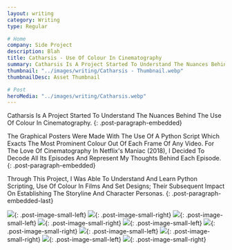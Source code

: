 ```yaml
---
layout: writing
category: Writing
type: Regular

# Home
company: Side Project
description: Blah
title: Catharsis - Use Of Colour In Cinematography
summary: Catharsis Is A Project Started To Understand The Nuances Behind The Use Of Colour In Cinematography.
thumbnail: "../images/writing/Catharsis - Thumbnail.webp"
thumbnailDesc: Asset Thumbnail

# Post
heroMedia: "../images/writing/Catharsis.webp"
---
```


Catharsis Is A Project Started To Understand The Nuances Behind The Use Of Colour In Cinematography.
{: .post-paragraph-embedded}

The Graphical Posters Were Made With The Use Of A Python Script Which Exacts The Most Prominent Colour Out Of Each Frame Of Any Video. For The Love Of Cinematography In Netflix's Maniac (2018), I Decided To Decode All Its Episodes And Represent My Thoughts Behind Each Episode.
{: .post-paragraph-embedded}

Through This Project, I Was Able To Understand And Learn Python Scripting, Use Of Colour In Films And Set Designs; Their Subsequent Impact On Establishing The Storyline And Character Personas.
{: .post-paragraph-embedded-last}

<img src="../images/writing/catharsis/catharsis-1.webp">{: .post-image-small-left}
<img src="../images/writing/catharsis/catharsis-2.webp">{: .post-image-small-right}
<img src="../images/writing/catharsis/catharsis-3.webp">{: .post-image-small-left}
<img src="../images/writing/catharsis/catharsis-4.webp">{: .post-image-small-right}
<img src="../images/writing/catharsis/catharsis-5.webp">{: .post-image-small-left}
<img src="../images/writing/catharsis/catharsis-6.webp">{: .post-image-small-right}
<img src="../images/writing/catharsis/catharsis-7.webp">{: .post-image-small-left}
<img src="../images/writing/catharsis/catharsis-8.webp">{: .post-image-small-right}
<img src="../images/writing/catharsis/catharsis-9.webp">{: .post-image-small-left}
<img src="../images/writing/catharsis/catharsis-10.webp">{: .post-image-small-right}
